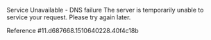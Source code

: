 Service Unavailable - DNS failure The server is temporarily unable to service your request. Please try again later.

Reference #11.d687668.1510640228.40f4c18b